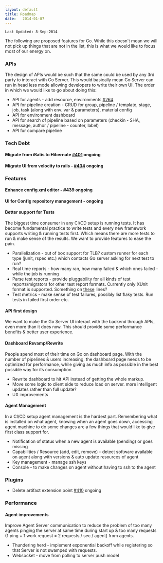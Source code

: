 ```yaml
---
layout: default
title: Roadmap
date:   2014-01-07
---
```


```
Last Updated: 8-Sep-2014
```

The following are proposed features for Go. While this doesn't mean we will not pick up things that are not in the list, this is what we would like to focus most of our energy on.

### APIs
The design of APIs would be such that the same could be used by any 3rd party to interact with Go Server. This would basically mean Go Server can run in head less mode allowing developers to write their own UI. The order in which we would like to go about doing this:

* API for agents - add resource, environments [#264](https://github.com/gocd/gocd/issues/264)
* API for pipeline creation - CRUD for group, pipeline / template, stage, job, task (along with env. var & parameters), material config
* API for environment dashboard
* API for search of pipeline based on parameters (checkin - SHA, message, author / pipeline - counter, label)
* API for compare pipeline

### Tech Debt

#### Migrate from iBatis to Hibernate [#401](https://github.com/gocd/gocd/issues/401) ongoing
#### Migrate UI from velocity to rails - [#434](https://github.com/gocd/gocd/issues/434) ongoing

### Features

#### Enhance config xml editor - [#439](https://github.com/gocd/gocd/issues/439) ongoing

#### UI for Config repository management - ongoing

#### Better support for Tests
The biggest time consumer in any CI/CD setup is running tests. It has become fundamental practice to write tests and every new framework supports writing & running tests first. Which means there are more tests to run & make sense of the results. We want to provide features to ease the pain.

* Parallelization - out of box support for TLB? custom runner for each type (junit, rspec etc.) which contacts Go server asking for next test to run? 
* Real time reports - how many ran, how many failed & which ones failed - while the job is running
* Parse test reports - provide pluggability for all kinds of test reports/migrators for other test report formats. Currently only XUnit format is supported. Something on [these](https://github.com/srinivasupadhya/xunit-converter-task) lines?
* Test metrics - make sense of test failures, possibly list flaky tests. Run tests in failed first order etc.

#### API first design
We want to make the Go Server UI interact with the backend through APIs, even more than it does now. This should provide some performance benefits & better user experience.

#### Dashboard Revamp/Rewrite
People spend most of their time on Go on dashboard page. With the number of pipelines & users increasing, the dashboard page needs to be optimized for performance, while giving as much info as possible in the best possible way for its consumption.

* Rewrite dashboard to hit API instead of getting the whole markup.
* Move some logic to client side to reduce load on server. more intelligent updates rather than full update?
* UX improvements

#### Agent Management
In a CI/CD setup agent management is the hardest part. Remembering what is installed on what agent, knowing when an agent goes down, accessing agent machine to do some changes are a few things that would like to give first class support for.

* Notification of status when a new agent is available (pending) or goes missing
* Capabilities / Resource (add, edit, remove) - detect software available on agent along with versions & auto update resources of agent
* Key management - manage ssh keys
* Console - to make changes on agent without having to ssh to the agent

### Plugins
* Delete artifact extension point [#410](https://github.com/gocd/gocd/issues/410) ongoing

### Performance

#### Agent improvements
Improve Agent Server communication to reduce the problem of too many agents pinging the server at same time during start up & too many requests (1 ping + 1 work request = 2 requests / sec / agent) from agents.

* Thundering herd - implement exponential backoff while registering so that Server is not swamped with requests.
* Websocket - move from polling to server push model
